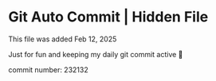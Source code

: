 # Git Auto Commit | Hidden File

This file was added Feb 12, 2025

Just for fun and keeping my daily git commit active 🤪

commit number: 232132
